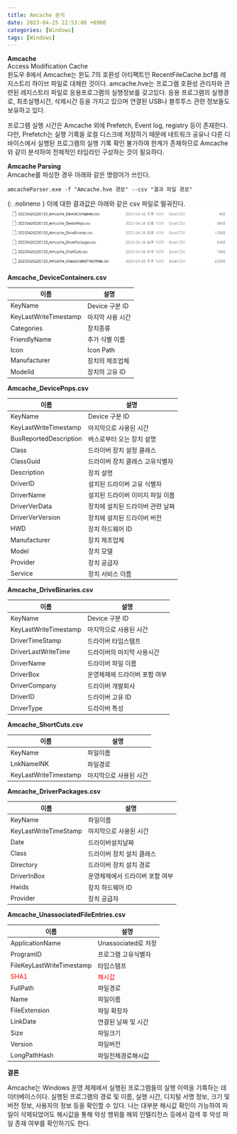 ```yaml
---
title: Amcache 분석
date: 2023-04-25 22:53:00 +0900
categories: [Windows]
tags: [Windows] 
---
```


**Amcache**   
Access Modification Cache   
윈도우 8에서 Amcache는 윈도 7의 호환성 아티팩트인 RecentFileCache.bcf를 레지스트리 하이브 파일로 대체한 것이다. amcache.hve는 프로그램 호환성 관리자와 관련된 레지스트리 파일로 응용프로그램의 실행정보를 갖고있다. 응용 프로그램의 실행경로, 최초실행시간, 삭제시간 등을 가지고 있으며 연결된 USB나 블루투스 관련 정보들도 보유하고 있다.

프로그램 실행 시간은 Amcache 외에 Prefetch, Event log, registry 등이 존재한다. 다만, Prefetch는 실행 기록을 로컬 디스크에 저장하기 때문에 네트워크 공유나 다른 디바이스에서 실행된 프로그램의 실행 기록 확인 불가하여 한계가 존재하므로 Amcache와 같이 분석하여 전체적인 타임라인 구성하는 것이 필요하다.

**Amcache Parsing**   
Amcache를 파싱한 경우 아래와 같은 명령어가 쓰인다.
```shell
amcacheParser.exe -f "Amcache.hve 경로" --csv "결과 파일 경로"
```
{: .nolineno }
이에 대한 결과값은 아래와 같은 csv 파일로 떨궈진다.
![amcache_parsing_결과값.png](/assets/img/amcache_parsing_결과값.png)

**Amcache_DeviceContainers.csv**   

|이름|설명|   
|---|---|   
|KeyName|Device 구분 ID|   
|KeyLastWriteTimestamp|마지막 사용 시간|
|Categories|장치종류|
|FriendlyName|추가 식별 이름|
|Icon|Icon Path|
|Manufacturer|장치의 제조업체|
|Modelld|장치의 고유 ID|


**Amcache_DevicePnps.csv**


|이름|설명|   
|---|---|   
|KeyName|Device 구분 ID|   
|KeyLastWriteTimestamp|마지막으로 사용된 시간|
|BusReportedDescription|버스로부터 오는 장치 설명|
|Class|드라이버 장치 설정 클래스|
|ClassGuid|드라이버 장치 클래스 고유식별자|
|Description|장치 설명|
|DriverID|설치된 드라이버 고유 식별자|
|DriverName|설치된 드라이버 이미지 파일 이름|
|DriverVerData|장치에 설치된 드라이버 관련 날짜|
|DriverVerVersion|장치에 설치된 드라이버 버전|
|HWD|장치 하드웨어 ID|
|Manufacturer|장치 제조업체|
|Model|장치 모델|
|Provider|장치 공급자|
|Service|장치 서비스 이름|


**Amcache_DriveBinaries.csv**

|이름|설명|
|---|---|
|KeyName|Device 구분 ID|   
|KeyLastWriteTimestamp|마지막으로 사용된 시간|
|DriverTimeStamp|드라이버 타임스탬프|
|DriverLastWriteTime|드라이버의 마지막 사용시간|
|DriverName|드라이버 파일 이름|
|DriverBox|운영체제에 드라이버 포함 여부|
|DriverCompany|드라이버 개발회사|
|DriverID|드라이버 고유 ID|
|DriverType|드라이버 특성|

**Amcache_ShortCuts.csv**


|이름|설명|
|---|---|
|KeyName|파일이름|
|LnkNameINK|파일경로|
|KeyLastWriteTimestamp|마지막으로 사용된 시간|


**Amcache_DriverPackages.csv**


|이름|설명|
|---|---|
|KeyName|파일이름|
|KeyLastWriteTimeStamp|마지막으로 사용된 시간|
|Date|드라이버설치날짜|
|Class|드라이버 장치 설치 클래스|
|Directory|드라이버 장치 설치 경로|
|DriverInBox|운영체제에서 드라이버 포함 여부|
|Hwids|장치 하드웨어 ID|
|Provider|장치 공급자|


**Amcache_UnassociatedFileEntries.csv**


|이름|설명|
|---|---|
|ApplicationName|Unassociated로 저장|
|ProgramID|프로그램 고유식별자|
|FileKeyLastWriteTimestamp|타임스탬프|
|<span style="color:red">SHA1</span>|<span style="color:red">해시값</span>|
|FullPath|파일경로|
|Name|파일이름|
|FileExtension|파일 확장자|
|LinkDate|연결된 날짜 및 시간|
|Size|파일크기|
|Version|파일버전|
|LongPathHash|파일전체경로해시값|


**결론**

Amcache는 Windows 운영 체제에서 실행된 프로그램들의 실행 이력을 기록하는 데이터베이스이다.
실행된 프로그램의 경로 및 이름, 실행 시간, 디지털 서명 정보, 크기 및 버전 정보, 사용자의 정보 등을 확인할 수 있다.
나는 대부분 해시값 확인이 가능하여 파일이 삭제되었어도 해시값을 통해 악성 행위를 해외 인텔리전스 등에서 검색 후 악성 파일 존재 여부를 확인하기도 한다.